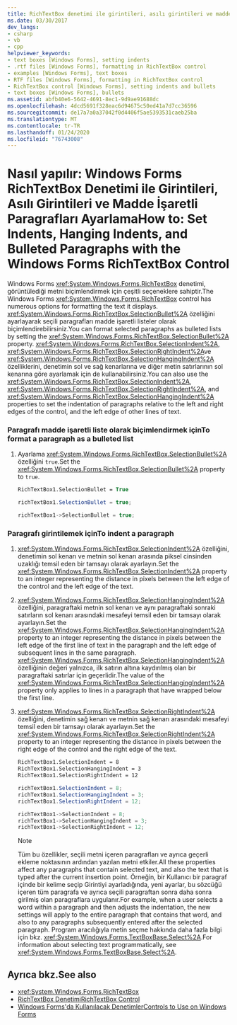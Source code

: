 ```yaml
---
title: RichTextBox denetimi ile girintileri, asılı girintileri ve madde Işaretli paragrafları ayarlama
ms.date: 03/30/2017
dev_langs:
- csharp
- vb
- cpp
helpviewer_keywords:
- text boxes [Windows Forms], setting indents
- .rtf files [Windows Forms], formatting in RichTextBox control
- examples [Windows Forms], text boxes
- RTF files [Windows Forms], formatting in RichTextBox control
- RichTextBox control [Windows Forms], setting indents and bullets
- text boxes [Windows Forms], bullets
ms.assetid: abfb40e6-5642-4691-8ec1-9d9ae91688dc
ms.openlocfilehash: 4dcd5691f328eac6d94675c50ed41a7d7cc36596
ms.sourcegitcommit: de17a7a0a37042f0d4406f5ae5393531caeb25ba
ms.translationtype: MT
ms.contentlocale: tr-TR
ms.lasthandoff: 01/24/2020
ms.locfileid: "76743008"
---
```

# <a name="how-to-set-indents-hanging-indents-and-bulleted-paragraphs-with-the-windows-forms-richtextbox-control"></a><span data-ttu-id="56e3f-102">Nasıl yapılır: Windows Forms RichTextBox Denetimi ile Girintileri, Asılı Girintileri ve Madde İşaretli Paragrafları Ayarlama</span><span class="sxs-lookup"><span data-stu-id="56e3f-102">How to: Set Indents, Hanging Indents, and Bulleted Paragraphs with the Windows Forms RichTextBox Control</span></span>
<span data-ttu-id="56e3f-103">Windows Forms <xref:System.Windows.Forms.RichTextBox> denetimi, görüntülediği metni biçimlendirmek için çeşitli seçeneklere sahiptir.</span><span class="sxs-lookup"><span data-stu-id="56e3f-103">The Windows Forms <xref:System.Windows.Forms.RichTextBox> control has numerous options for formatting the text it displays.</span></span> <span data-ttu-id="56e3f-104"><xref:System.Windows.Forms.RichTextBox.SelectionBullet%2A> özelliğini ayarlayarak seçili paragrafları madde işaretli listeler olarak biçimlendirebilirsiniz.</span><span class="sxs-lookup"><span data-stu-id="56e3f-104">You can format selected paragraphs as bulleted lists by setting the <xref:System.Windows.Forms.RichTextBox.SelectionBullet%2A> property.</span></span> <span data-ttu-id="56e3f-105"><xref:System.Windows.Forms.RichTextBox.SelectionIndent%2A>, <xref:System.Windows.Forms.RichTextBox.SelectionRightIndent%2A>ve <xref:System.Windows.Forms.RichTextBox.SelectionHangingIndent%2A> özelliklerini, denetimin sol ve sağ kenarlarına ve diğer metin satırlarının sol kenarına göre ayarlamak için de kullanabilirsiniz.</span><span class="sxs-lookup"><span data-stu-id="56e3f-105">You can also use the <xref:System.Windows.Forms.RichTextBox.SelectionIndent%2A>, <xref:System.Windows.Forms.RichTextBox.SelectionRightIndent%2A>, and <xref:System.Windows.Forms.RichTextBox.SelectionHangingIndent%2A> properties to set the indentation of paragraphs relative to the left and right edges of the control, and the left edge of other lines of text.</span></span>  
  
### <a name="to-format-a-paragraph-as-a-bulleted-list"></a><span data-ttu-id="56e3f-106">Paragrafı madde işaretli liste olarak biçimlendirmek için</span><span class="sxs-lookup"><span data-stu-id="56e3f-106">To format a paragraph as a bulleted list</span></span>  
  
1. <span data-ttu-id="56e3f-107">Ayarlama <xref:System.Windows.Forms.RichTextBox.SelectionBullet%2A> özelliğini `true`.</span><span class="sxs-lookup"><span data-stu-id="56e3f-107">Set the <xref:System.Windows.Forms.RichTextBox.SelectionBullet%2A> property to `true`.</span></span>  
  
    ```vb  
    RichTextBox1.SelectionBullet = True  
    ```  
  
    ```csharp  
    richTextBox1.SelectionBullet = true;  
    ```  
  
    ```cpp  
    richTextBox1->SelectionBullet = true;  
    ```  
  
### <a name="to-indent-a-paragraph"></a><span data-ttu-id="56e3f-108">Paragrafı girintilemek için</span><span class="sxs-lookup"><span data-stu-id="56e3f-108">To indent a paragraph</span></span>  
  
1. <span data-ttu-id="56e3f-109"><xref:System.Windows.Forms.RichTextBox.SelectionIndent%2A> özelliğini, denetimin sol kenarı ve metnin sol kenarı arasında piksel cinsinden uzaklığı temsil eden bir tamsayı olarak ayarlayın.</span><span class="sxs-lookup"><span data-stu-id="56e3f-109">Set the <xref:System.Windows.Forms.RichTextBox.SelectionIndent%2A> property to an integer representing the distance in pixels between the left edge of the control and the left edge of the text.</span></span>  
  
2. <span data-ttu-id="56e3f-110"><xref:System.Windows.Forms.RichTextBox.SelectionHangingIndent%2A> özelliğini, paragraftaki metnin sol kenarı ve aynı paragraftaki sonraki satırların sol kenarı arasındaki mesafeyi temsil eden bir tamsayı olarak ayarlayın.</span><span class="sxs-lookup"><span data-stu-id="56e3f-110">Set the <xref:System.Windows.Forms.RichTextBox.SelectionHangingIndent%2A> property to an integer representing the distance in pixels between the left edge of the first line of text in the paragraph and the left edge of subsequent lines in the same paragraph.</span></span> <span data-ttu-id="56e3f-111"><xref:System.Windows.Forms.RichTextBox.SelectionHangingIndent%2A> özelliğinin değeri yalnızca, ilk satırın altına kaydırılmış olan bir paragraftaki satırlar için geçerlidir.</span><span class="sxs-lookup"><span data-stu-id="56e3f-111">The value of the <xref:System.Windows.Forms.RichTextBox.SelectionHangingIndent%2A> property only applies to lines in a paragraph that have wrapped below the first line.</span></span>  
  
3. <span data-ttu-id="56e3f-112"><xref:System.Windows.Forms.RichTextBox.SelectionRightIndent%2A> özelliğini, denetimin sağ kenarı ve metnin sağ kenarı arasındaki mesafeyi temsil eden bir tamsayı olarak ayarlayın.</span><span class="sxs-lookup"><span data-stu-id="56e3f-112">Set the <xref:System.Windows.Forms.RichTextBox.SelectionRightIndent%2A> property to an integer representing the distance in pixels between the right edge of the control and the right edge of the text.</span></span>  
  
    ```vb  
    RichTextBox1.SelectionIndent = 8  
    RichTextBox1.SelectionHangingIndent = 3  
    RichTextBox1.SelectionRightIndent = 12  
    ```  
  
    ```csharp  
    richTextBox1.SelectionIndent = 8;  
    richTextBox1.SelectionHangingIndent = 3;  
    richTextBox1.SelectionRightIndent = 12;  
    ```  
  
    ```cpp  
    richTextBox1->SelectionIndent = 8;  
    richTextBox1->SelectionHangingIndent = 3;  
    richTextBox1->SelectionRightIndent = 12;  
    ```  
  
    > [!NOTE]
    > <span data-ttu-id="56e3f-113">Tüm bu özellikler, seçili metni içeren paragrafları ve ayrıca geçerli ekleme noktasının ardından yazılan metni etkiler.</span><span class="sxs-lookup"><span data-stu-id="56e3f-113">All these properties affect any paragraphs that contain selected text, and also the text that is typed after the current insertion point.</span></span> <span data-ttu-id="56e3f-114">Örneğin, bir Kullanıcı bir paragraf içinde bir kelime seçip Girintiyi ayarladığında, yeni ayarlar, bu sözcüğü içeren tüm paragrafa ve ayrıca seçili paragraftan sonra daha sonra girilmiş olan paragraflara uygulanır.</span><span class="sxs-lookup"><span data-stu-id="56e3f-114">For example, when a user selects a word within a paragraph and then adjusts the indentation, the new settings will apply to the entire paragraph that contains that word, and also to any paragraphs subsequently entered after the selected paragraph.</span></span> <span data-ttu-id="56e3f-115">Program aracılığıyla metin seçme hakkında daha fazla bilgi için bkz. <xref:System.Windows.Forms.TextBoxBase.Select%2A>.</span><span class="sxs-lookup"><span data-stu-id="56e3f-115">For information about selecting text programmatically, see <xref:System.Windows.Forms.TextBoxBase.Select%2A>.</span></span>  
  
## <a name="see-also"></a><span data-ttu-id="56e3f-116">Ayrıca bkz.</span><span class="sxs-lookup"><span data-stu-id="56e3f-116">See also</span></span>

- <xref:System.Windows.Forms.RichTextBox>
- [<span data-ttu-id="56e3f-117">RichTextBox Denetimi</span><span class="sxs-lookup"><span data-stu-id="56e3f-117">RichTextBox Control</span></span>](richtextbox-control-windows-forms.md)
- [<span data-ttu-id="56e3f-118">Windows Forms'da Kullanılacak Denetimler</span><span class="sxs-lookup"><span data-stu-id="56e3f-118">Controls to Use on Windows Forms</span></span>](controls-to-use-on-windows-forms.md)
